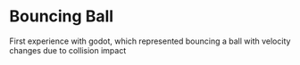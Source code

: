 # Bouncing Ball 
First experience with godot, which represented bouncing a ball with velocity changes due to collision impact
